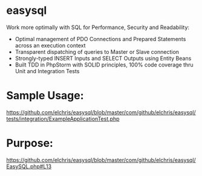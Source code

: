 easysql
=======

Work more optimally with SQL for Performance, Security and Readability:

* Optimal management of PDO Connections and Prepared Statements across an execution context
* Transparent dispatching of queries to Master or Slave connection
* Strongly-typed INSERT Inputs and SELECT Outputs using Entity Beans
* Built TDD in PhpStorm with SOLID principles, 100% code coverage thru Unit and Integration Tests

Sample Usage:
=============
https://github.com/elchris/easysql/blob/master/com/github/elchris/easysql/tests/integration/ExampleApplicationTest.php

Purpose:
========
https://github.com/elchris/easysql/blob/master/com/github/elchris/easysql/EasySQL.php#L13

